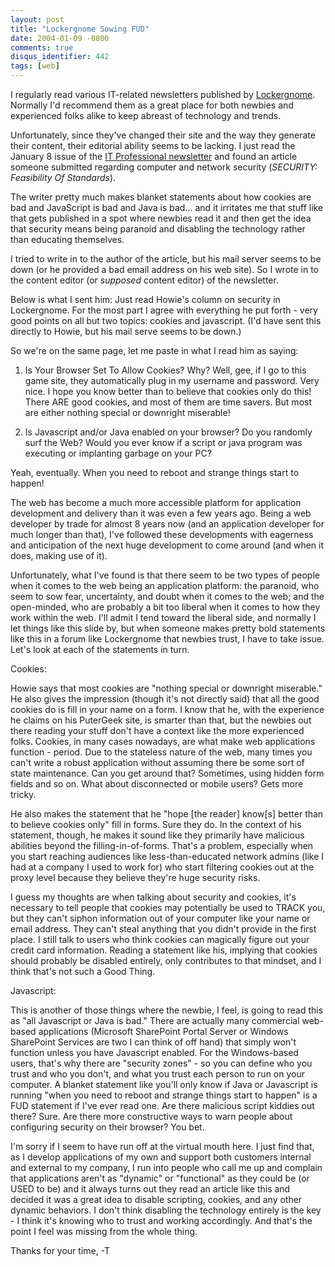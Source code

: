 ```yaml
---
layout: post
title: "Lockergnome Sowing FUD"
date: 2004-01-09 -0800
comments: true
disqus_identifier: 442
tags: [web]
---
```

I regularly read various IT-related newsletters published by
[Lockergnome](http://www.lockergnome.com). Normally I'd recommend them
as a great place for both newbies and experienced folks alike to keep
abreast of technology and trends.

 Unfortunately, since they've changed their site and the way they
generate their content, their editorial ability seems to be lacking. I
just read the January 8 issue of the [IT Professional
newsletter](http://channels.lockergnome.com/it/) and found an article
someone submitted regarding computer and network security (*SECURITY:
Feasibility Of Standards*).

 The writer pretty much makes blanket statements about how cookies are
bad and JavaScript is bad and Java is bad... and it irritates me that
stuff like that gets published in a spot where newbies read it and then
get the idea that security means being paranoid and disabling the
technology rather than educating themselves.

 I tried to write in to the author of the article, but his mail server
seems to be down (or he provided a bad email address on his web site).
So I wrote in to the content editor (or *supposed* content editor) of
the newsletter.

 Below is what I sent him:
 Just read Howie's column on security in Lockergnome. For the most part
I agree with everything he put forth - very good points on all but two
topics: cookies and javascript. (I'd have sent this directly to Howie,
but his mail serve seems to be down.)

 So we're on the same page, let me paste in what I read him as saying:

 1) Is Your Browser Set To Allow Cookies?
 Why? Well, gee, if I go to this game site, they automatically plug in
my username and password. Very nice. I hope you know better than to
believe that cookies only do this! There ARE good cookies, and most of
them are time savers. But most are either nothing special or downright
miserable!

 2) Is Javascript and/or Java enabled on your browser?
 Do you randomly surf the Web? Would you ever know if a script or java
program was executing or implanting garbage on your PC?

 Yeah, eventually. When you need to reboot and strange things start to
happen!

 The web has become a much more accessible platform for application
development and delivery than it was even a few years ago. Being a web
developer by trade for almost 8 years now (and an application developer
for much longer than that), I've followed these developments with
eagerness and anticipation of the next huge development to come around
(and when it does, making use of it).

 Unfortunately, what I've found is that there seem to be two types of
people when it comes to the web being an application platform: the
paranoid, who seem to sow fear, uncertainty, and doubt when it comes to
the web; and the open-minded, who are probably a bit too liberal when it
comes to how they work within the web. I'll admit I tend toward the
liberal side, and normally I let things like this slide by, but when
someone makes pretty bold statements like this in a forum like
Lockergnome that newbies trust, I have to take issue. Let's look at each
of the statements in turn.

 Cookies:

 Howie says that most cookies are "nothing special or downright
miserable." He also gives the impression (though it's not directly said)
that all the good cookies do is fill in your name on a form. I know that
he, with the experience he claims on his PuterGeek site, is smarter than
that, but the newbies out there reading your stuff don't have a context
like the more experienced folks. Cookies, in many cases nowadays, are
what make web applications function - period. Due to the stateless
nature of the web, many times you can't write a robust application
without assuming there be some sort of state maintenance. Can you get
around that? Sometimes, using hidden form fields and so on. What about
disconnected or mobile users? Gets more tricky.

 He also makes the statement that he "hope [the reader] know[s] better
than to believe cookies only" fill in forms. Sure they do. In the
context of his statement, though, he makes it sound like they primarily
have malicious abilities beyond the filling-in-of-forms. That's a
problem, especially when you start reaching audiences like
less-than-educated network admins (like I had at a company I used to
work for) who start filtering cookies out at the proxy level because
they believe they're huge security risks.

 I guess my thoughts are when talking about security and cookies, it's
necessary to tell people that cookies may potentially be used to TRACK
you, but they can't siphon information out of your computer like your
name or email address. They can't steal anything that you didn't provide
in the first place. I still talk to users who think cookies can
magically figure out your credit card information. Reading a statement
like his, implying that cookies should probably be disabled entirely,
only contributes to that mindset, and I think that's not such a Good
Thing.

 Javascript:

 This is another of those things where the newbie, I feel, is going to
read this as "all Javascript or Java is bad." There are actually many
commercial web-based applications (Microsoft SharePoint Portal Server or
Windows SharePoint Services are two I can think of off hand) that simply
won't function unless you have Javascript enabled. For the Windows-based
users, that's why there are "security zones" - so you can define who you
trust and who you don't, and what you trust each person to run on your
computer. A blanket statement like you'll only know if Java or
Javascript is running "when you need to reboot and strange things start
to happen" is a FUD statement if I've ever read one. Are there malicious
script kiddies out there? Sure. Are there more constructive ways to warn
people about configuring security on their browser? You bet.

 I'm sorry if I seem to have run off at the virtual mouth here. I just
find that, as I develop applications of my own and support both
customers internal and external to my company, I run into people who
call me up and complain that applications aren't as "dynamic" or
"functional" as they could be (or USED to be) and it always turns out
they read an article like this and decided it was a great idea to
disable scripting, cookies, and any other dynamic behaviors. I don't
think disabling the technology entirely is the key - I think it's
knowing who to trust and working accordingly. And that's the point I
feel was missing from the whole thing.

 Thanks for your time,
 -T
